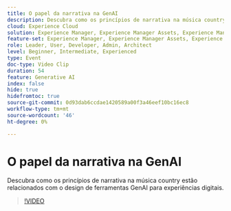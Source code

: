 ```yaml
---
title: O papel da narrativa na GenAI
description: Descubra como os princípios de narrativa na música country estão relacionados com o design de ferramentas GenAI para experiências digitais.
cloud: Experience Cloud
solution: Experience Manager, Experience Manager Assets, Experience Manager Forms, Experience Manager Sites, Sensei
feature-set: Experience Manager, Experience Manager Assets, Experience Manager Forms, Experience Manager Sites
role: Leader, User, Developer, Admin, Architect
level: Beginner, Intermediate, Experienced
type: Event
doc-type: Video Clip
duration: 54
feature: Generative AI
index: false
hide: true
hidefromtoc: true
source-git-commit: 0d93dab6ccdae1420589a00f3a46eef10bc16ec8
workflow-type: tm+mt
source-wordcount: '46'
ht-degree: 0%

---
```



# O papel da narrativa na GenAI

Descubra como os princípios de narrativa na música country estão relacionados com o design de ferramentas GenAI para experiências digitais.

>[!VIDEO](https://video.tv.adobe.com/v/3459229/?learn=on&enablevpops)
